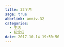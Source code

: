 ```yaml
---
title: 32个月
sage: true
abbrlink: anniv.32
categories:
  - 生活
  - 纪念日
date: 2017-10-14 19:50:50
---
```


